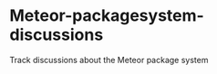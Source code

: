 Meteor-packagesystem-discussions
================================

Track discussions about the Meteor package system
